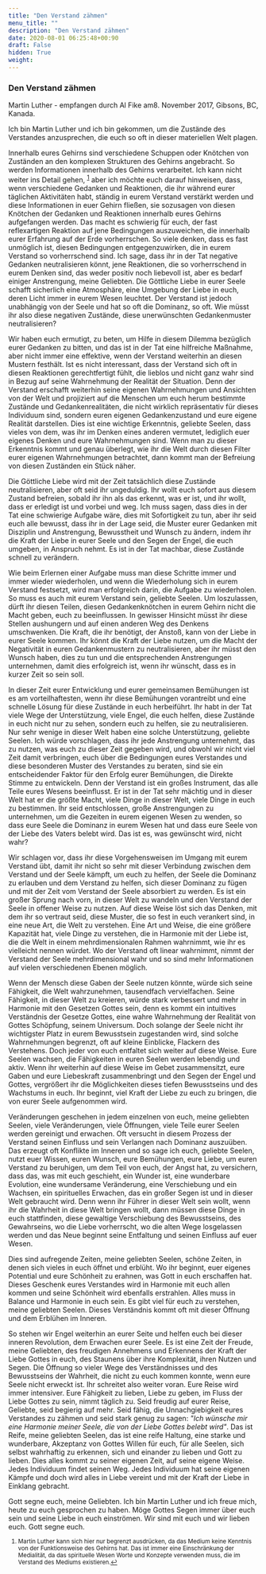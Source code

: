 ```yaml
---
title: "Den Verstand zähmen"
menu_title: ""
description: "Den Verstand zähmen"
date: 2020-08-01 06:25:48+00:90
draft: False
hidden: True
weight:
---
```

### Den Verstand zähmen

Martin Luther - empfangen durch Al Fike am8. November 2017, Gibsons, BC, Kanada.

Ich bin Martin Luther und ich bin gekommen, um die Zustände des Verstandes anzusprechen, die euch so oft in dieser materiellen Welt plagen.

Innerhalb eures Gehirns sind verschiedene Schuppen oder Knötchen von Zuständen an den komplexen Strukturen des Gehirns angebracht. So werden Informationen innerhalb des Gehirns verarbeitet. Ich kann nicht weiter ins Detail gehen, <sup id="a1">[1](#f1)</sup> aber ich möchte euch darauf hinweisen, dass, wenn verschiedene Gedanken und Reaktionen, die ihr während eurer täglichen Aktivitäten habt, ständig in eurem Verstand verstärkt werden und diese Informationen in euer Gehirn fließen, sie sozusagen von diesen Knötchen der Gedanken und Reaktionen innerhalb eures Gehirns aufgefangen werden. Das macht es schwierig für euch, der fast reflexartigen Reaktion auf jene Bedingungen auszuweichen, die innerhalb eurer Erfahrung auf der Erde vorherrschen. So viele denken, dass es fast unmöglich ist, diesen Bedingungen entgegenzuwirken, die in eurem Verstand so vorherrschend sind. Ich sage, dass ihr in der Tat negative Gedanken neutralisieren könnt, jene Reaktionen, die so vorherrschend in eurem Denken sind, das weder positiv noch liebevoll ist, aber es bedarf einiger Anstrengung, meine Geliebten. Die Göttliche Liebe in eurer Seele schafft sicherlich eine Atmosphäre, eine Umgebung der Liebe in euch, deren Licht immer in eurem Wesen leuchtet. Der Verstand ist jedoch unabhängig von der Seele und hat so oft die Dominanz, so oft. Wie müsst ihr also diese negativen Zustände, diese unerwünschten Gedankenmuster neutralisieren?

Wir haben euch ermutigt, zu beten, um Hilfe in diesem Dilemma bezüglich eurer Gedanken zu bitten, und das ist in der Tat eine hilfreiche Maßnahme, aber nicht immer eine effektive, wenn der Verstand weiterhin an diesen Mustern festhält. Ist es nicht interessant, dass der Verstand sich oft in diesen Reaktionen gerechtfertigt fühlt, die lieblos und nicht ganz wahr sind in Bezug auf seine Wahrnehmung der Realität der Situation. Denn der Verstand erschafft weiterhin seine eigenen Wahrnehmungen und Ansichten von der Welt und projiziert auf die Menschen um euch herum bestimmte Zustände und Gedankenrealitäten, die nicht wirklich repräsentativ für dieses Individuum sind, sondern euren eigenen Gedankenzustand und eure eigene Realität darstellen. Dies ist eine wichtige Erkenntnis, geliebte Seelen, dass vieles von dem, was ihr im Denken eines anderen vermutet, lediglich euer eigenes Denken und eure Wahrnehmungen sind. Wenn man zu dieser Erkenntnis kommt und genau überlegt, wie ihr die Welt durch diesen Filter eurer eigenen Wahrnehmungen betrachtet, dann kommt man der Befreiung von diesen Zuständen ein Stück näher.

Die Göttliche Liebe wird mit der Zeit tatsächlich diese Zustände neutralisieren, aber oft seid ihr ungeduldig. Ihr wollt euch sofort aus diesem Zustand befreien, sobald ihr ihn als das erkennt, was er ist, und ihr wollt, dass er erledigt ist und vorbei und weg. Ich muss sagen, dass dies in der Tat eine schwierige Aufgabe wäre, dies mit Sofortigkeit zu tun, aber ihr seid euch alle bewusst, dass ihr in der Lage seid, die Muster eurer Gedanken mit Disziplin und Anstrengung, Bewusstheit und Wunsch zu ändern, indem ihr die Kraft der Liebe in eurer Seele und den Segen der Engel, die euch umgeben, in Anspruch nehmt. Es ist in der Tat machbar, diese Zustände schnell zu verändern.

Wie beim Erlernen einer Aufgabe muss man diese Schritte immer und immer wieder wiederholen, und wenn die Wiederholung sich in eurem Verstand festsetzt, wird man erfolgreich darin, die Aufgabe zu wiederholen. So muss es auch mit eurem Verstand sein, geliebte Seelen. Um loszulassen, dürft ihr diesen Teilen, diesen Gedankenknötchen in eurem Gehirn nicht die Macht geben, euch zu beeinflussen. In gewisser Hinsicht müsst ihr diese Stellen aushungern und auf einen anderen Weg des Denkens umschwenken. Die Kraft, die ihr benötigt, der Anstoß, kann von der Liebe in eurer Seele kommen. Ihr könnt die Kraft der Liebe nutzen, um die Macht der Negativität in euren Gedankenmustern zu neutralisieren, aber ihr müsst den Wunsch haben, dies zu tun und die entsprechenden Anstrengungen unternehmen, damit dies erfolgreich ist, wenn ihr wünscht, dass es in kurzer Zeit so sein soll.

In dieser Zeit eurer Entwicklung und eurer gemeinsamen Bemühungen ist es am vorteilhaftesten, wenn ihr diese Bemühungen vorantreibt und eine schnelle Lösung für diese Zustände in euch herbeiführt. Ihr habt in der Tat viele Wege der Unterstützung, viele Engel, die euch helfen, diese Zustände in euch nicht nur zu sehen, sondern euch zu helfen, sie zu neutralisieren. Nur sehr wenige in dieser Welt haben eine solche Unterstützung, geliebte Seelen. Ich würde vorschlagen, dass ihr jede Anstrengung unternehmt, das zu nutzen, was euch zu dieser Zeit gegeben wird, und obwohl wir nicht viel Zeit damit verbringen, euch über die Bedingungen eures Verstandes und diese besonderen Muster des Verstandes zu beraten, sind sie ein entscheidender Faktor für den Erfolg eurer Bemühungen, die Direkte Stimme zu entwickeln. Denn der Verstand ist ein großes Instrument, das alle Teile eures Wesens beeinflusst. Er ist in der Tat sehr mächtig und in dieser Welt hat er die größte Macht, viele Dinge in dieser Welt, viele Dinge in euch zu bestimmen. Ihr seid entschlossen, große Anstrengungen zu unternehmen, um die Gezeiten in eurem eigenen Wesen zu wenden, so dass eure Seele die Dominanz in eurem Wesen hat und dass eure Seele von der Liebe des Vaters belebt wird. Das ist es, was gewünscht wird, nicht wahr?

Wir schlagen vor, dass ihr diese Vorgehensweisen im Umgang mit eurem Verstand übt, damit ihr nicht so sehr mit dieser Verbindung zwischen dem Verstand und der Seele kämpft, um euch zu helfen, der Seele die Dominanz zu erlauben und dem Verstand zu helfen, sich dieser Dominanz zu fügen und mit der Zeit vom Verstand der Seele absorbiert zu werden. Es ist ein großer Sprung nach vorn, in dieser Welt zu wandeln und den Verstand der Seele in offener Weise zu nutzen. Auf diese Weise löst sich das Denken, mit dem ihr so vertraut seid, diese Muster, die so fest in euch verankert sind, in eine neue Art, die Welt zu verstehen. Eine Art und Weise, die eine größere Kapazität hat, viele Dinge zu verstehen,  die in Harmonie mit der Liebe ist, die die Welt in einem mehrdimensionalen Rahmen wahrnimmt, wie ihr es vielleicht nennen würdet.  Wo der Verstand oft linear wahrnimmt, nimmt der Verstand der Seele mehrdimensional wahr und so sind mehr Informationen auf vielen verschiedenen Ebenen möglich.

Wenn der Mensch diese Gaben der Seele nutzen könnte, würde sich seine Fähigkeit, die Welt wahrzunehmen, tausendfach vervielfachen. Seine Fähigkeit, in dieser Welt zu kreieren, würde stark verbessert und mehr in Harmonie mit den Gesetzen Gottes sein, denn es kommt ein intuitives Verständnis der Gesetze Gottes, eine wahre Wahrnehmung der Realität von Gottes Schöpfung, seinem Universum. Doch solange der Seele nicht ihr wichtigster Platz in eurem Bewusstsein zugestanden wird, sind solche Wahrnehmungen begrenzt, oft auf kleine Einblicke, Flackern des Verstehens. Doch jeder von euch entfaltet sich weiter auf diese Weise. Eure Seelen wachsen, die Fähigkeiten in euren Seelen werden lebendig und aktiv. Wenn ihr weiterhin auf diese Weise im Gebet zusammensitzt, eure Gaben und eure Liebeskraft zusammenbringt und den Segen der Engel und Gottes, vergrößert ihr die Möglichkeiten dieses tiefen Bewusstseins und des Wachstums in euch. Ihr beginnt, viel Kraft der Liebe zu euch zu bringen, die von eurer Seele aufgenommen wird.

Veränderungen geschehen in jedem einzelnen von euch, meine geliebten Seelen, viele Veränderungen, viele Öffnungen, viele Teile eurer Seelen werden gereinigt und erwachen. Oft versucht in diesem Prozess der Verstand seinen Einfluss und sein Verlangen nach Dominanz auszuüben. Das erzeugt oft Konflikte im Inneren und so sage ich euch, geliebte Seelen, nutzt euer Wissen, euren Wunsch, eure Bemühungen, eure Liebe, um euren Verstand zu beruhigen, um dem Teil von euch, der Angst hat, zu versichern, dass das, was mit euch geschieht, ein Wunder ist, eine wunderbare Evolution, eine wundersame Veränderung, eine Verschiebung und ein Wachsen, ein spirituelles Erwachen, das ein großer Segen ist und in dieser Welt gebraucht wird. Denn wenn ihr Führer in dieser Welt sein wollt, wenn ihr die Wahrheit in diese Welt bringen wollt, dann müssen diese Dinge in euch stattfinden, diese gewaltige Verschiebung des Bewusstseins, des Gewahrseins, wo die Liebe vorherrscht, wo die alten Wege losgelassen werden und das Neue beginnt seine Entfaltung und seinen Einfluss auf euer Wesen.

Dies sind aufregende Zeiten, meine geliebten Seelen, schöne Zeiten, in denen sich vieles in euch öffnet und erblüht. Wo ihr beginnt, euer eigenes Potential und eure Schönheit zu erahnen, was Gott in euch erschaffen hat. Dieses Geschenk eures Verstandes wird in Harmonie mit euch allen kommen und seine Schönheit wird ebenfalls erstrahlen. Alles muss in Balance und Harmonie in euch sein. Es gibt viel für euch zu verstehen, meine geliebten Seelen. Dieses Verständnis kommt oft mit dieser Öffnung und dem Erblühen im Inneren.

So stehen wir Engel weiterhin an eurer Seite und helfen euch bei dieser inneren Revolution, dem Erwachen eurer Seele. Es ist eine Zeit der Freude, meine Geliebten, des freudigen Annehmens und Erkennens der Kraft der Liebe Gottes in euch, des Staunens über ihre Komplexität, ihren Nutzen und Segen. Die Öffnung so vieler Wege des Verständnisses und des Bewusstseins der Wahrheit, die nicht zu euch kommen konnte, wenn eure Seele nicht erweckt ist. Ihr schreitet also weiter voran. Eure Reise wird immer intensiver. Eure Fähigkeit zu lieben, Liebe zu geben, im Fluss der Liebe Gottes zu sein, nimmt täglich zu. Seid freudig auf eurer Reise, Geliebte, seid begierig auf mehr. Seid fähig, die Unnachgiebigkeit eures Verstandes zu zähmen und seid stark genug zu sagen: *"Ich wünsche mir eine Harmonie meiner Seele, die von der Liebe Gottes belebt wird"*. Das ist Reife, meine geliebten Seelen, das ist eine reife Haltung, eine starke und wunderbare, Akzeptanz von Gottes Willen für euch, für alle Seelen, sich selbst wahrhaftig zu erkennen, sich und einander zu lieben und Gott zu lieben. Dies alles kommt zu seiner eigenen Zeit, auf seine eigene Weise. Jedes Individuum findet seinen Weg. Jedes Individuum hat seine eigenen Kämpfe und doch wird alles in Liebe vereint und mit der Kraft der Liebe in Einklang gebracht.

Gott segne euch, meine Geliebten. Ich bin Martin Luther und ich freue mich, heute zu euch gesprochen zu haben. Möge Gottes Segen immer über euch sein und seine Liebe in euch einströmen. Wir sind mit euch und wir lieben euch. Gott segne euch.
<small>

1. <large id="f1"> Martin Luther kann sich hier nur begrenzt ausdrücken, da das Medium keine Kenntnis von der Funktionsweise des Gehirns hat. Das ist immer eine Einschränkung der Medialität, da das spirituelle Wesen Worte und Konzepte verwenden muss, die im Verstand des Mediums existieren.[↩](#a1)
